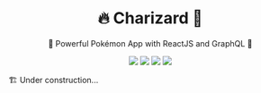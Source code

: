 <h1 align="center">🔥 Charizard 🦘</h1>

<p align="center">👾 Powerful Pokémon App with ReactJS and GraphQL 🧠</p>

<p align="center">
  <a href="https://reactjs.org/"><img src="https://img.shields.io/static/v1?label=Builded%20with&message=React&color=blue" /></a>
  <a href="https://reactjs.org/"><img src="https://img.shields.io/static/v1?label=Using%20queries%20with&message=GraphQL&color=ff69b4" /></a>
  <a href="https://reactjs.org/"><img src="https://img.shields.io/static/v1?label=Created%20with&message=NodeJS&color=success" /></a>
  <a href="https://reactjs.org/"><img src="https://img.shields.io/static/v1?label=Using&message=Apollo&color=1a237e" /></a>
</p>

🏗️ Under construction...
